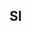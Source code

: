 <style>
    @media only screen and (min-width:1200px) {

    body {
        background: rgb(0, 81, 255);
        background: linear-gradient(55deg, rgba(0, 81, 255, 0.25315126050420167) 0%, rgba(255, 0, 0, 0.2671568627450981) 52%, rgba(254, 255, 0, 0.3259803921568627) 100%);
    }

    .container-lg {
        /* border-radius: 20px 50px; */
        padding: 10px;
        height:100vh;
        background-color: #FEFEFE;
    }
}
</style>

## SI
